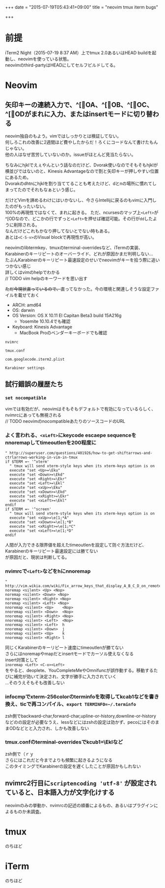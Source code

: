 +++
date = "2015-07-19T05:43:41+09:00"
title = "neovim tmux iterm bugs"

+++

# 前提
iTerm2 Night（2015-07-19 8:37 AM）上でtmux 2.0あるいはHEAD buildを起動し、neovimを使っている状態。  
neovimのthird-partyはHEADにしてセルフビルドしてる。

# Neovim

## 矢印キーの連続入力で、^[OA、^[OB、^[OC、^[ODがまれに入力、またはinsertモードに切り替わる
neovim独自のもよう。vimではしっかりとは検証してない。  
何しろこれの改善に2週間ほど費やしたからだ！ろくにコードなんて書けたもんじゃない。  
他の人はなぜ苦労していないのか。issueがほとんど見当たらない。  

ちなみにhjklでえぇやんという話なのだけど、Dvorak使いなのでそもそもhjklが横並びではないのと、Kinesis Advantageなので割と矢印キーが押しやすい位置にあるため。  
Dvorakのdhtnにhjklを割り当ててることも考えたけど、dとnの場所に慣れてしまってたのでそれもなぁという感じ。

だけどVimを諦めるわけにはいかないし、今さらIntellijに戻るのもvimに入門したのがもったいない。  
100%の再現性ではなくて、まれに起きる。  ただ、ncursesのマップ上`<Left>`が^[ODなので、どこかの行でずっと`<Left>`を押せば確認可能。その行が`dd`したように削除される。  
なんだけどこれもかなり押してないとでない時もある。  
あとは`<C-S-v>`のVisual blockで再現性が高い。

neovimのlibtermkey、tmuxのterminal-overridesなど、iTermの実装、Karabinerのキーリピートのオーバーライド、どれが原因かまだ判明しない…  
たぶんKarabinerのキーリピート最速設定のせいでneovimがキーを拾う際に追いつかない感じ  
詳しくはvimのhelpでわかる  
// TODO vim helpのキーワードを思い出す

~~ただ今現状直っているので、~~直ってなかった。今の環境と関連しそうな設定ファイルを載せておく

- ARCH: amd64
- OS: darwin
- OS Version: OS X 10.11 El Capitan Beta3 build 15A216g
  - Yosemite 10.10.4でも確認
- Keyboard: Kinesis Advantage
  - MacBook Proのベンダーキーボードでも確認

```text
nvimrc
```

```text
tmux.conf
```

```text
com.googlecode.iterm2.plist
```

```text
Karabiner settings
```

## 試行錯誤の履歴たち

### `set nocompatible`
vimでは有効だが、neovimはそもそもデフォルトで有効になっているらしく、nvimrcにあっても無視される  
// TODO neovimのnocompatibleあたりのソースコードのURL

### よく言われる、`<xLeft>`にkeycode escaepe sequenceをnnoremapしてtimeoutlenを200程度に

```vim
" http://superuser.com/questions/401926/how-to-get-shiftarrows-and-ctrlarrows-working-in-vim-in-tmux
if $TERM =~ '^xterm'
  " tmux will send xterm-style keys when its xterm-keys option is on
  execute "set <Up>=\Eku"
  execute "set <Down>=\Ekd"
  execute "set <Right>=\Ekr"
  execute "set <Left>=\Ekl"
  execute "set <xUp>=\Eku"
  execute "set <xDown>=\Ekd"
  execute "set <xRight>=\Ekr"
  execute "set <xLeft>=\Ekl"
endif
if $TERM =~ '^screen'
  " tmux will send xterm-style keys when its xterm-keys option is on
  execute "set <xUp>=\e[1;*A"
  execute "set <xDown>=\e[1;*B"
  execute "set <xRight>=\e[1;*C"
  execute "set <xLeft>=\e[1;*D"
endif
```

人間が入力できる限界値を超えたtimeoutlenを設定して防ぐ方法だけど、Karabinerのキーリピート最速設定には勝てない  
が原因だと、現状は判断してる。

### nvimrcで`<Left>`などをhにnnoremap

```vim
" http://vim.wikia.com/wiki/Fix_arrow_keys_that_display_A_B_C_D_on_remote_shell
noremap <silent> <Up> <Nop>
noremap <silent> <Down> <Nop>
noremap <silent> <Right> <Nop>
noremap <silent> <Left> <Nop>
nnoremap <silent> <Up>    <Nop>
nnoremap <silent> <Down>  <Nop>
nnoremap <silent> <Right> <Nop>
nnoremap <silent> <Left>  <Nop>
nnoremap <silent> <Left>  h
nnoremap <silent> <Down>  j
nnoremap <silent> <Up>    k
nnoremap <silent> <Right> l
```

同じくKarabinerのキーリピート速度にtimeoutlenが勝てない  
さらにはnoremapやmapだとinsertモードでカーソル使えなくなる  
insert対策として  
`inoremap <Left> <C-o><Left>`  
をやると、deoplete、YouCompleteMeやOmnifuncが誤作動する。移動するたびに補完が効いて決定され、文字が勝手に入力されていく  
…そのうえそもそも改善しない

### infocmpでxterm-256colorのterminfoを取得してkcab1などを書き換え、ticで再コンパイル、`export TERMINFO=~/.terminfo`
zsh側でbackward-char,forward-char,upline-or-history,downline-or-historyなどのの設定が必要なうえ、lessなどにはzshの設定は効かず、pecoにはそのままODなどとと入力され、しかも改善しない

### tmux.confのterminal-overridesでkcub1=\Eklなど
zsh側で（ｒｙ  
さらにはこれだと今までよりも頻繁に起きるようになる  
このタイミングでKarabinerの設定を遅くしたことが原因かもしれない

## nvimrc2行目に`scriptencoding 'utf-8'` が設定されていると、日本語入力が文字化けする
neovimのみの挙動か、nvimrcの記述の順番によるもの、あるいはプラグインによるものか未調査。

# tmux
のちほど

# iTerm
のちほど
